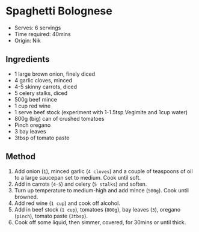 # Spaghetti Bolognese
* Serves: 6 servings
* Time required: 40mins
* Origin: Nik

## Ingredients
* 1 large brown onion, finely diced
* 4 garlic cloves, minced
* 4-5 skinny carrots, diced
* 5 celery stalks, diced
* 500g beef mince
* 1 cup red wine
* 1 serve beef stock (experiment with 1-1.5tsp Vegimite and 1cup water)
* 800g (big) can of crushed tomatoes
* Pinch oregano
* 3 bay leaves
* 3tbsp of tomato paste
## Method
1. Add onion (`1`), minced garlic (`4 cloves`) and a couple of teaspoons of oil to a large saucepan set to medium. Cook until soft.
1. Add in carrots (`4-5`) and celery (`5 stalks`) and soften.
1. Turn up temperature to medium-high and add mince (`500g`). Cook until browned.
1. Add red wine (`1 cup`) and cook off alcohol.
1. Add in beef stock (`1 cup`), tomatoes (`800g`), bay leaves (`3`), oregano (`pinch`), tomato paste (`3tbsp`).
1. Cook off some liquid, then simmer, covered, for 30mins or until thick.
